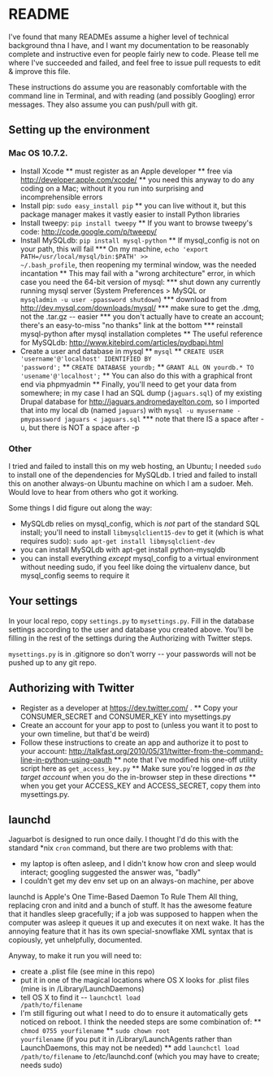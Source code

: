 # README

I've found that many READMEs assume a higher level of technical background thna I have, and I want my documentation to be reasonably complete and instructive even for people fairly new to code.  Please tell me where I've succeeded and failed, and feel free to issue pull requests to edit & improve this file.

These instructions do assume you are reasonably comfortable with the command line in Terminal, and with reading (and possibly Googling) error messages.  They also assume you can push/pull with git.

## Setting up the environment
### Mac OS 10.7.2.

* Install Xcode
** must register as an Apple developer
** free via http://developer.apple.com/xcode/
** you need this anyway to do any coding on a Mac; without it you run into surprising and incomprehensible errors
* Install pip: <code>sudo easy_install pip</code>
** you can live without it, but this package manager makes it vastly easier to install Python libraries
* Install tweepy: <code>pip install tweepy</code>
** If you want to browse tweepy's code: http://code.google.com/p/tweepy/
* Install MySQLdb: <code>pip install mysql-python</code>
** If mysql_config is not on your path, this will fail
*** On my machine, <code>echo 'export PATH=/usr/local/mysql/bin:$PATH' >> ~/.bash_profile</code>, then reopening my terminal window, was the needed incantation
** This may fail with a "wrong architecture" error, in which case you need the 64-bit version of mysql:
*** shut down any currently running mysql server (System Preferences > MySQL or <code> mysqladmin -u user -ppassword shutdown</code>)
*** download from http://dev.mysql.com/downloads/mysql/
*** make sure to get the .dmg, not the .tar.gz -- easier
*** you don't actually have to create an account; there's an easy-to-miss "no thanks" link at the bottom
*** reinstall mysql-python after mysql installation completes
** The useful reference for MySQLdb: http://www.kitebird.com/articles/pydbapi.html
* Create a user and database in mysql
** <code>mysql</code>
** <code>CREATE USER 'username'@'localhost' IDENTIFIED BY 'password';</code>
** <code>CREATE DATABASE yourdb;</code>
** <code>GRANT ALL ON yourdb.* TO 'usename'@'localhost';</code>
** You can also do this with a graphical front end via phpmyadmin
** Finally, you'll need to get your data from somewhere; in my case I had an SQL dump (<code>jaguars.sql</code>) of my existing Drupal database for http://jaguars.andromedayelton.com, so I imported that into my local db (named <code>jaguars</code>) with <code>mysql -u myusername -pmypassword jaguars < jaguars.sql</code>
*** note that there IS a space after -u, but there is NOT a space after -p

### Other

I tried and failed to install this on my web hosting, an Ubuntu; I needed <code>sudo</code> to install one of the dependencies for MySQLdb.  I tried and failed to install this on another always-on Ubuntu machine on which I am a sudoer.  Meh.  Would love to hear from others who got it working.

Some things I did figure out along the way:

* MySQLdb relies on mysql_config, which is _not_ part of the standard SQL install; you'll need to install <code>libmysqlclient15-dev</code> to get it (which is what requires sudo): <code>sudo apt-get install libmysqlclient-dev</code>
* you can install MySQLdb with <sudo>apt-get install python-mysqldb</code>
* you can install everything _except_ mysql_config to a virtual environment without needing sudo, if you feel like doing the virtualenv dance, but mysql_config seems to require it

## Your settings
In your local repo, copy <code>settings.py</code> to <code>mysettings.py</code>.  Fill in the database settings according to the user and database you created above.  You'll be filling in the rest of the settings during the Authorizing with Twitter steps.

<code>mysettings.py</code> is in .gitignore so don't worry -- your passwords will not be pushed up to any git repo.

## Authorizing with Twitter
* Register as a developer at https://dev.twitter.com/ .
** Copy your CONSUMER_SECRET and CONSUMER_KEY into mysettings.py
* Create an account for your app to post to (unless you want it to post to your own timeline, but that'd be weird)
* Follow these instructions to create an app and authorize it to post to your account: http://talkfast.org/2010/05/31/twitter-from-the-command-line-in-python-using-oauth
** note that I've modified his one-off utility script here as <code>get_access_key.py</code>
** Make sure you're logged in _as the target account_ when you do the in-browser step in these directions
** when you get your ACCESS_KEY and ACCESS_SECRET, copy them into mysettings.py.

## launchd
Jaguarbot is designed to run once daily.  I thought I'd do this with the standard *nix <code>cron</code> command, but there are two problems with that:
* my laptop is often asleep, and I didn't know how cron and sleep would interact; googling suggested the answer was, "badly"
* I couldn't get my dev env set up on an always-on machine, per above

launchd is Apple's One Time-Based Daemon To Rule Them All thing, replacing cron and initd and a bunch of stuff.  It has the awesome feature that it handles sleep gracefully; if a job was supposed to happen when the computer was asleep it queues it up and executes it on next wake.  It has the annoying feature that it has its own special-snowflake XML syntax that is copiously, yet unhelpfully, documented.

Anyway, to make it run you will need to:
* create a .plist file (see mine in this repo)
* put it in one of the magical locations where OS X looks for .plist files (mine is in /Library/LaunchDaemons)
* tell OS X to find it -- <code>launchctl load /path/to/filename</code>
* I'm still figuring out what I need to do to ensure it automatically gets noticed on reboot.  I think the needed steps are some combination of:
** <code>chmod 0755 yourfilename</code>
** <code>sudo chown root yourfilename</code> (if you put it in /Library/LaunchAgents rather than LaunchDaemons, this may not be needed)
** add <code>launchctl load /path/to/filename</code> to /etc/launchd.conf (which you may have to create; needs sudo) 
